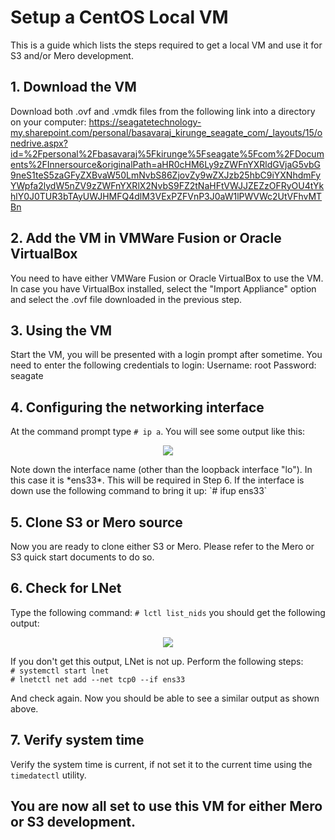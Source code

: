 # Setup a CentOS Local VM
This is a guide which lists the steps required to get a local VM and use it for S3 and/or Mero development.

## 1. Download the VM
Download both .ovf and .vmdk files from the following link into a directory on your computer: https://seagatetechnology-my.sharepoint.com/personal/basavaraj_kirunge_seagate_com/_layouts/15/onedrive.aspx?id=%2Fpersonal%2Fbasavaraj%5Fkirunge%5Fseagate%5Fcom%2FDocuments%2FInnersource&originalPath=aHR0cHM6Ly9zZWFnYXRldGVjaG5vbG9neS1teS5zaGFyZXBvaW50LmNvbS86ZjovZy9wZXJzb25hbC9iYXNhdmFyYWpfa2lydW5nZV9zZWFnYXRlX2NvbS9FZ2tNaHFtVWJJZEZzOFRyOU4tYkhlY0J0TUR3bTAyUWJHMFQ4dlM3VExPZFVnP3J0aW1lPWVWc2UtVFhvMTBn

## 2. Add the VM in VMWare Fusion or Oracle VirtualBox
You need to have either VMWare Fusion or Oracle VirtualBox to use the VM. In case you have VirtualBox installed, select the "Import Appliance" option and select the .ovf file downloaded in the previous step.

## 3. Using the VM
Start the VM, you will be presented with a login prompt after sometime. You need to enter the following credentials to login:
Username: root
Password: seagate

## 4. Configuring the networking interface
At the command prompt type `# ip a`. You will see some output like this:
<p align="center"><img src="../../assets/images/ip_a_op.png?raw=true"></p>
Note down the interface name (other than the loopback interface "lo"). In this case it is *ens33*. This will be required in Step 6. If the interface is down use the following command to bring it up:   
`# ifup ens33`

## 5. Clone S3 or Mero source
Now you are ready to clone either S3 or Mero. Please refer to the Mero or S3 quick start documents to do so.

## 6. Check for LNet
Type the following command:
`# lctl list_nids`
you should get the following output:
<p align="center"><img src="../../assets/images/lctl_list_nids_op.png?raw=true"></p>

If you don't get this output, LNet is not up. Perform the following steps:  
`# systemctl start lnet`  
`# lnetctl net add --net tcp0 --if ens33`  

And check again. Now you should be able to see a similar output as shown above.

## 7. Verify system time
Verify the system time is current, if not set it to the current time using the `timedatectl` utility.

## You are now all set to use this VM for either Mero or S3 development.
